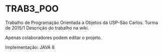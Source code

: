 # TRAB3_POO



Trabalho de Programação Orientada a Objetos da USP-São Carlos. Turma de 2015/1
Descrição do trabalho na wiki.



Apenas colaboradores podem editar o projeto.

Implementação: JAVA 8 
